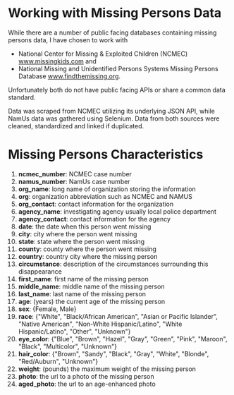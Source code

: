 Working with Missing Persons Data
=====

While there are a number of public facing databases containing missing persons data, I have chosen to work with 

- National Center for Missing & Exploited Children (NCMEC) www.missingkids.com and 
- National Missing and Unidentified Persons Systems Missing Persons Database www.findthemissing.org. 

Unfortunately both do not have public facing APIs or share a common data standard. 

Data was scraped from NCMEC utilizing its underlying JSON API, while NamUs data was gathered using Selenium. Data from both sources were cleaned, standardized and linked if duplicated.

Missing Persons Characteristics
=====

1. 	**ncmec_number**: NCMEC case number
2. 	**namus_number**: NamUs case number
3. 	**org_name**: long name of organization storing the information
4. 	**org**: organization abbreviation such as NCMEC and NAMUS
5. 	**org_contact**: contact information for the organization
6. 	**agency_name**: investigating agency usually local police department 
7. 	**agency_contact**: contact information for the agency
8. 	**date**: the date when this person went missing
9. 	**city**: city where the person went missing
10. **state**: state where the person went missing
11.	**county**: county where the person went missing
12.	**country**: country city where the missing person
13.	**circumstance**: description of the circumstances surrounding this disappearance
14.	**first_name**: first name of the missing person
15.	**middle_name**: middle name of the missing person
16.	**last_name**: last name of the missing person
17.	**age**: (years) the current age of the missing person
18.	**sex**: {Female, Male}
19.	**race**: {"White", "Black/African American", "Asian or Pacific Islander", "Native American", "Non-White Hispanic/Latino", "White Hispanic/Latino", "Other", "Unknown"}
20.	**eye_color**: {"Blue", "Brown", "Hazel", "Gray", "Green", "Pink", "Maroon", "Black", "Multicolor", "Unknown"}
21.	**hair_color**: {"Brown", "Sandy", "Black", "Gray", "White", "Blonde", "Red/Auburn", "Unknown"}
22.	**weight**: (pounds) the maximum weight of the missing person
23.	**photo**: the url to a photo of the missing person
24.	**aged_photo**: the url to an age-enhanced photo